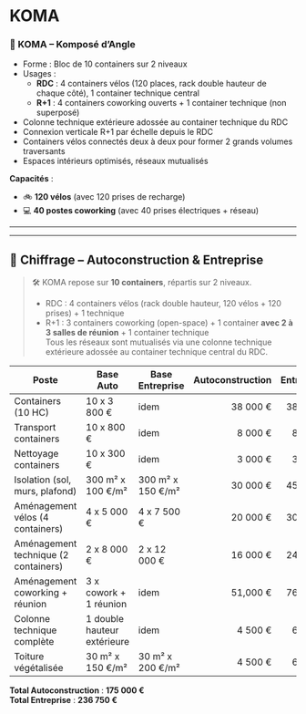 # KOMA

### 🔹 KOMA – Komposé d’Angle

- Forme : Bloc de 10 containers sur 2 niveaux
- Usages :
  - **RDC** : 4 containers vélos (120 places, rack double hauteur de chaque côté), 1 container technique central
  - **R+1** : 4 containers coworking ouverts + 1 container technique (non superposé)
- Colonne technique extérieure adossée au container technique du RDC
- Connexion verticale R+1 par échelle depuis le RDC
- Containers vélos connectés deux à deux pour former 2 grands volumes traversants
- Espaces intérieurs optimisés, réseaux mutualisés

**Capacités** :
- 🚲 **120 vélos** (avec 120 prises de recharge)
- 💻 **40 postes coworking** (avec 40 prises électriques + réseau)

---

---

## 🧮 Chiffrage – Autoconstruction & Entreprise

> 🛠️ KOMA repose sur **10 containers**, répartis sur 2 niveaux.  
> - RDC : 4 containers vélos (rack double hauteur, 120 vélos + 120 prises) + 1 technique  
> - R+1 : 3 containers coworking (open-space) + 1 container **avec 2 à 3 salles de réunion** + 1 container technique  
> Tous les réseaux sont mutualisés via une colonne technique extérieure adossée au container technique central du RDC.

| Poste                         | Base Auto                  | Base Entreprise             | Autoconstruction | Entreprise |
|------------------------------|----------------------------|------------------------------|------------------:|-----------:|
| Containers (10 HC)           | 10 x 3 800 €               | idem                         | 38 000 €          | 38 000 €   |
| Transport containers         | 10 x 800 €                 | idem                         | 8 000 €           | 8 000 €    |
| Nettoyage containers         | 10 x 300 €                 | idem                         | 3 000 €           | 3 000 €    |
| Isolation (sol, murs, plafond)| 300 m² x 100 €/m²         | 300 m² x 150 €/m²            | 30 000 €          | 45 000 €   |
| Aménagement vélos (4 containers) | 4 x 5 000 €             | 4 x 7 500 €                  | 20 000 €          | 30 000 €   |
| Aménagement technique (2 containers) | 2 x 8 000 €          | 2 x 12 000 €                 | 16 000 €          | 24 000 €   |
| Aménagement coworking + réunion | 3 x cowork + 1 réunion   | idem                         | 51,000 € | 76,000 € |
| Colonne technique complète   | 1 double hauteur extérieure| idem                         | 4 500 €           | 6 750 €    |
| Toiture végétalisée          | 30 m² x 150 €/m²           | 30 m² x 200 €/m²             | 4 500 €           | 6 000 €    |

**Total Autoconstruction** : **175 000 €**  
**Total Entreprise** : **236 750 €**
